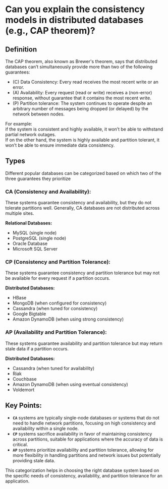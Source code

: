 # Can you explain the consistency models in distributed databases (e.g., CAP theorem)?

## Definition
The CAP theorem, also known as Brewer's theorem, says that distributed databases can’t simultaneously provide more than two of the following guarantees:

- (C) Data Consistency: Every read receives the most recent write or an error.
- (A) Availability: Every request (read or write) receives a (non-error) response, without guarantee that it contains the most recent write.
- (P) Partition tolerance: The system continues to operate despite an arbitrary number of messages being dropped (or delayed) by the network between nodes.

For example:  
if the system is consistent and highly available, it won’t be able to withstand partial network outages.   
If on the other hand, the system is highly available and partition tolerant, it won’t be able to ensure immediate data consistency.

## Types
Different popular databases can be categorized based on which two of the three guarantees they prioritize

### CA (Consistency and Availability): 
These systems guarantee consistency and availability, but they do not tolerate partitions well. Generally, CA databases are not distributed across multiple sites.

**Relational Databases:**  
- MySQL (single node)
- PostgreSQL (single node)
- Oracle Database
- Microsoft SQL Server

### CP (Consistency and Partition Tolerance):
These systems guarantee consistency and partition tolerance but may not be available for every request if a partition occurs.

**Distributed Databases:**  
- HBase
- MongoDB (when configured for consistency)
- Cassandra (when tuned for consistency)
- Google Bigtable
- Amazon DynamoDB (when using strong consistency)

### AP (Availability and Partition Tolerance):
These systems guarantee availability and partition tolerance but may return stale data if a partition occurs.  

**Distributed Databases:**  
- Cassandra (when tuned for availability)
- Riak
- Couchbase
- Amazon DynamoDB (when using eventual consistency)
- Voldemort

## Key Points:
- **`CA`** systems are typically single-node databases or systems that do not need to handle network partitions, focusing on high consistency and availability within a single node.
- **`CP`** systems sacrifice availability in favor of maintaining consistency across partitions, suitable for applications where the accuracy of data is critical.
- **`AP`** systems prioritize availability and partition tolerance, allowing for more flexibility in handling partitions and network issues but potentially providing stale data.


This categorization helps in choosing the right database system based on the specific needs of consistency, availability, and partition tolerance for an application.